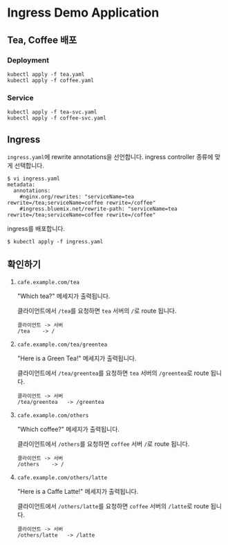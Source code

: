 # Ingress Demo Application

## Tea, Coffee 배포

### Deployment

```
kubectl apply -f tea.yaml
kubectl apply -f coffee.yaml
```

### Service

```
kubectl apply -f tea-svc.yaml
kubectl apply -f coffee-svc.yaml
```

## Ingress

`ingress.yaml`에 rewrite annotations을 선언합니다. ingress controller 종류에 맞게 선택합니다.

```
$ vi ingress.yaml
metadata:
  annotations:
    #nginx.org/rewrites: "serviceName=tea rewrite=/tea;serviceName=coffee rewrite=/coffee"
    #ingress.bluemix.net/rewrite-path: "serviceName=tea rewrite=/tea;serviceName=coffee rewrite=/coffee"
```

ingress를 배포합니다.
```
$ kubectl apply -f ingress.yaml
```

## 확인하기

1. `cafe.example.com/tea`

    "Which tea?" 메세지가 출력됩니다.

    클라이언트에서 `/tea`를 요청하면 `tea` 서버의 `/`로 route 됩니다.

    ```
    클라이언트 -> 서버
    /tea    -> /
    ```

2. `cafe.example.com/tea/greentea`

    "Here is a Green Tea!" 메세지가 출력됩니다.

    클라이언트에서 `/tea/greentea`를 요청하면 `tea` 서버의 `/greentea`로 route 됩니다.

    ```
    클라이언트 -> 서버
    /tea/greentea   -> /greentea
    ```

3. `cafe.example.com/others`

    "Which coffee?" 메세지가 출력됩니다.

    클라이언트에서 `/others`를 요청하면 `coffee` 서버 `/`로 route 됩니다.

    ```
    클라이언트 -> 서버
    /others    -> /
    ```

4. `cafe.example.com/others/latte`

    "Here is a Caffe Latte!" 메세지가 출력됩니다.

    클라이언트에서 `/others/latte`를 요청하면 `coffee` 서버의 `/latte`로 route 됩니다.

    ```
    클라이언트 -> 서버
    /others/latte   -> /latte
    ```

